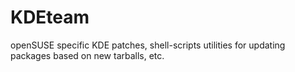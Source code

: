 KDEteam
=======

openSUSE specific KDE patches, shell-scripts utilities for updating packages based on new tarballs, etc. 